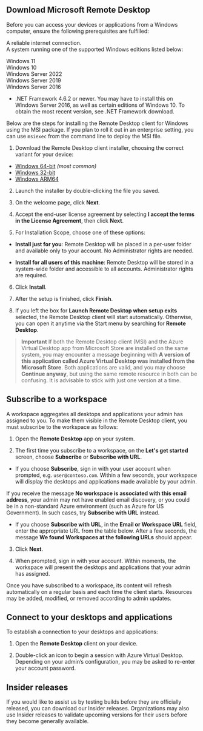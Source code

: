 ## Download Microsoft Remote Desktop

Before you can access your devices or applications from a Windows computer, ensure the following prerequisites are fulfilled:

A reliable internet connection.      
A system running one of the supported Windows editions listed below:

Windows 11      
Windows 10      
Windows Server 2022       
Windows Server 2019      
Windows Server 2016      

* .NET Framework 4.6.2 or newer. You may have to install this on Windows Server 2016, as well as certain editions of Windows 10. To obtain the most recent version, see .NET Framework download.

Below are the steps for installing the Remote Desktop client for Windows using the MSI package. If you plan to roll it out in an enterprise setting, you can use `msiexec` from the command line to deploy the MSI file.

1. Download the Remote Desktop client installer, choosing the correct variant for your device:

* [Windows 64-bit](*) *(most common)*
* [Windows 32-bit](*)
* [Windows ARM64](*)

2. Launch the installer by double-clicking the file you saved.

3. On the welcome page, click **Next**.

4. Accept the end-user license agreement by selecting **I accept the terms in the License Agreement**, then click **Next**.

5. For Installation Scope, choose one of these options:

* **Install just for you**: Remote Desktop will be placed in a per-user folder and available only to your account. No Administrator rights are needed.

* **Install for all users of this machine**: Remote Desktop will be stored in a system-wide folder and accessible to all accounts. Administrator rights are required.

6. Click **Install**.

7. After the setup is finished, click **Finish**.

8. If you left the box for **Launch Remote Desktop when setup exits** selected, the Remote Desktop client will start automatically. Otherwise, you can open it anytime via the Start menu by searching for **Remote Desktop**.

> **Important**
> If both the Remote Desktop client (MSI) and the Azure Virtual Desktop app from Microsoft Store are installed on the same system, you may encounter a message beginning with **A version of this application called Azure Virtual Desktop was installed from the Microsoft Store**. Both applications are valid, and you may choose **Continue anyway**, but using the same remote resource in both can be confusing. It is advisable to stick with just one version at a time.

## Subscribe to a workspace

A workspace aggregates all desktops and applications your admin has assigned to you. To make them visible in the Remote Desktop client, you must subscribe to the workspace as follows:

1. Open the **Remote Desktop** app on your system.

2. The first time you subscribe to a workspace, on the **Let's get started** screen, choose **Subscribe** or **Subscribe with URL**.

* If you choose **Subscribe**, sign in with your user account when prompted, e.g. `user@contoso.com`. Within a few seconds, your workspace will display the desktops and applications made available by your admin.

If you receive the message **No workspace is associated with this email address**, your admin may not have enabled email discovery, or you could be in a non-standard Azure environment (such as Azure for US Government). In such cases, try **Subscribe with URL** instead.

* If you choose **Subscribe with URL**, in the **Email or Workspace URL** field, enter the appropriate URL from the table below. After a few seconds, the message **We found Workspaces at the following URLs** should appear.

3. Click **Next**.

4. When prompted, sign in with your account. Within moments, the workspace will present the desktops and applications that your admin has assigned.

Once you have subscribed to a workspace, its content will refresh automatically on a regular basis and each time the client starts. Resources may be added, modified, or removed according to admin updates.

## Connect to your desktops and applications

To establish a connection to your desktops and applications:

1. Open the **Remote Desktop** client on your device.

2. Double-click an icon to begin a session with Azure Virtual Desktop. Depending on your admin’s configuration, you may be asked to re-enter your account password.

## Insider releases

If you would like to assist us by testing builds before they are officially released, you can download our Insider releases. Organizations may also use Insider releases to validate upcoming versions for their users before they become generally available.

